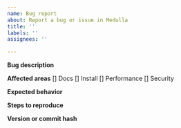 ```yaml
---
name: Bug report
about: Report a bug or issue in Medulla
title: ''
labels: ''
assignees: ''

---
```


**Bug description**

**Affected areas**
[] Docs
[] Install
[] Performance
[] Security

**Expected behavior**

**Steps to reproduce**

**Version or commit hash**
